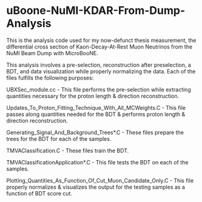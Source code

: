 # uBoone-NuMI-KDAR-From-Dump-Analysis
This is the analysis code used for my now-defunct thesis measurement, the differential cross section of Kaon-Decay-At-Rest Muon Neutrinos from the NuMI Beam Dump with MicroBooNE.

This analysis involves a pre-selection, reconstruction after preselection, a BDT, and data visualization while properly normalizing the data.  Each of the files fulfills the following purposes:

UBXSec_module.cc - This file performs the pre-selection while extracting quantities necessary for the proton length & direction reconstruction.

Updates_To_Proton_Fitting_Technique_With_All_MCWeights.C - This file passes along quantities needed for the BDT & performs proton length & direction reconstruction.

Generating_Signal_And_Background_Trees*.C - These files prepare the trees for the BDT for each of the samples.

TMVAClassification.C - These files train the BDT.

TMVAClassificationApplication*.C - This file tests the BDT on each of the samples.

Plotting_Quantities_As_Function_Of_Cut_Muon_Candidate_Only.C - This file properly normalizes & visualizes the output for the testing samples as a function of BDT score cut.
